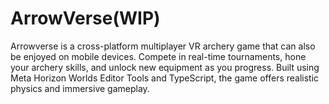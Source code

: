 # ArrowVerse(WIP)
Arrowverse is a cross-platform multiplayer VR archery game that can also be enjoyed on mobile devices. Compete in real-time tournaments, hone your archery skills, and unlock new equipment as you progress. Built using Meta Horizon Worlds Editor Tools and TypeScript, the game offers realistic physics and immersive gameplay.
